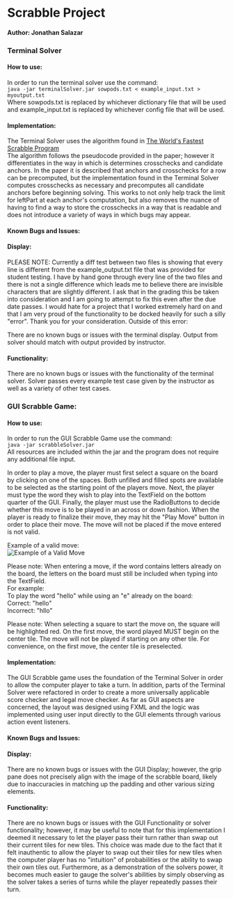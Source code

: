 # Scrabble Project
#### Author: Jonathan Salazar
### Terminal Solver
#### How to use:
In order to run the terminal solver use the command: <br>
```java -jar terminalSolver.jar sowpods.txt < example_input.txt > myoutput.txt``` <br>
Where sowpods.txt is replaced by whichever dictionary file that will be used and
example_input.txt is replaced by whichever config file that will be used.

#### Implementation: 
The Terminal Solver uses the algorithm found in 
[The World's Fastest Scrabble Program](https://www.cs.cmu.edu/afs/cs/academic/class/15451-s06/www/lectures/scrabble.pdf)
<br>
The algorithm follows the pseudocode provided in the paper; however it differentiates in the way in which is determines
crosschecks and candidate anchors. In the paper it is described that anchors and crosschecks for a row can be
precomputed, but the implementation found in the Terminal Solver computes crosschecks as necessary and precomputes all
candidate anchors before beginning solving. This works to not only help track the limit for leftPart at each anchor's
computation, but also removes the nuance of having to find a way to store the crosschecks in a way that is readable and
does not introduce a variety of ways in which bugs may appear.
#### Known Bugs and Issues:

#### Display:
PLEASE NOTE: Currently a diff test between two files is showing that every line is different from the 
example_output.txt file that was provided for student testing. I have by hand gone through every line of the two
files and there is not a single difference which leads me to believe there are invisible characters that are slightly
different. I ask that in the grading this be taken into consideration and I am going to attempt to fix this even after 
the due date passes. I would hate for a project that I worked extremely hard on and that I am very proud of the 
functionality to be docked heavily for such a silly "error". Thank you for your consideration. Outside of this error:

There are no known bugs or issues with the terminal display. Output from solver should match
with output provided by instructor.

#### Functionality:
There are no known bugs or issues with the functionality of the terminal solver. Solver
passes every example test case given by the instructor as well as a variety of other test
cases.

### GUI Scrabble Game:

#### How to use:
In order to run the GUI Scrabble Game use the command: <br>
```java -jar scrabbleSolver.jar``` <br>
All resources are included within the jar and the program does not require any additional file input.


In order to play a move, the player must first select a square on the board by clicking on one of the spaces.
Both unfilled and filled spots are available to be selected as the starting point of the players move. Next,
the player must type the word they wish to play into the TextField on the bottom quarter of the GUI. Finally, the player
must use the RadioButtons to decide whether this move is to be played in an across or down fashion. When the player is
ready to finalize their move, they may hit the "Play Move" button in order to place their move. The move will not be
placed if the move entered is not valid.

Example of a valid move: <br>
![Example of a Valid Move](/docs/exampleImage.png)

Please note: When entering a move, if the word contains letters already on the board, the letters on the board must
still be included when typing into the TextField. <br>
For example: <br>
To play the word "hello" while using an "e" already on the board: <br>
Correct: "hello" <br>
Incorrect: "hllo" <br>

Please note: When selecting a square to start the move on, the square will be highlighted red.
On the first move, the word played MUST begin on the center tile. The move will not be played if starting
on any other tile. For convenience, on the first move, the center tile is preselected.


#### Implementation:
The GUI Scrabble game uses the foundation of the Terminal Solver in order to allow the computer player to take a turn.
In addition, parts of the Terminal Solver were refactored in order to create a more universally applicable score checker
and legal move checker. As far as GUI aspects are concerned, the layout was designed using FXML and the logic was 
implemented using user input directly to the GUI elements through various action event listeners. 

#### Known Bugs and Issues:

#### Display:
There are no known bugs or issues with the GUI Display; however, the grip pane does not precisely align with the 
image of the scrabble board, likely due to inaccuracies in matching up the padding and other various sizing elements.

#### Functionality:
There are no known bugs or issues with the GUI Functionality or solver functionality; however, it may be useful to note
that for this implementation I deemed it necessary to let the player pass their turn rather than swap out their current
tiles for new tiles. This choice was made due to the fact that it felt inauthentic to allow the player to swap out their
tiles for new tiles when the computer player has no "intuition" of probabilities or the ability to swap their
own tiles out. Furthermore, as a demonstration of the solvers power, it becomes much easier to gauge the solver's 
abilities by simply observing as the solver takes a series of turns while the player repeatedly passes their turn. 
